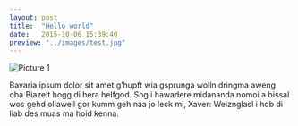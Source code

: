 ```yaml
---
layout: post
title:  "Hello world"
date:   2015-10-06 15:39:40
preview: "../images/test.jpg"
---
```


![Picture 1](../../../../images/test.jpg)

Bavaria ipsum dolor sit amet g’hupft wia gsprunga wolln dringma aweng oba Biazelt hogg di hera helfgod. Sog i hawadere midananda nomoi a bissal wos gehd ollaweil gor kumm geh naa jo leck mi, Xaver: Weiznglasl i hob di liab des muas ma hoid kenna.
